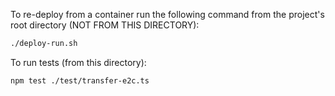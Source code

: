 To re-deploy from a container run the following command from the project's root directory (NOT FROM THIS DIRECTORY):
```bash
./deploy-run.sh
```

To run tests (from this directory):
```bash
npm test ./test/transfer-e2c.ts
```
